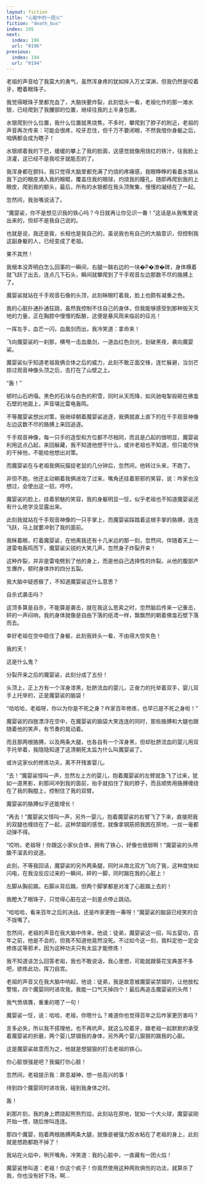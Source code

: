 ```yaml
---
layout: fiction
title: "心脏中的一团火"
fiction: "death_bus"
index: 195
next:
  index: 196
  url: "0196"
previous:
  index: 194
  url: "0194"
---
```

老祖的声音给了我莫大的勇气，虽然浑身疼的犹如摔入万丈深渊，但我仍然是咬着牙，瞪着眼珠子。

我觉得眼珠子里都充血了，大脑快要炸裂，此刻低头一看，老祖化作的那一滩水银，已经爬到了我腰部的位置，继续往我的上半身包裹。

水银爬到什么位置，我什么位置就黑烧焦，不多时，攀爬到了脖子的附近，老祖的声音再次传来：可能会很疼，咬牙忍住，但千万不要闭眼，不然我借你身躯之后，咱俩都会成为瞎子！

水银顺着我的下巴，缓缓的攀上了我的脸面，这感觉就像用烧红的铁汁，往我脸上浇灌，这已经不是我咬牙就能忍的了。

我浑身都在颤抖，我只觉得大脑里都充满了灼烧的疼痛感，我眼睁睁的看着水银从我下边的眼皮涌入我的眼眶，覆盖住我的眼球，灼烧我的瞳孔，随即再爬到我的上眼皮，爬到我的额头，最后，所有的水银都在我头顶聚集，慢慢的凝结在了一起。

忽然间，我张嘴说话了。

“魔婴裟，你不是想见识我的铁心吗？今日就再让你见识一番！”这话是从我嘴里说出来的，但却不是我自己说的。

也就是说，我还是我，长相也是我自己的，虽说我也有自己的大脑意识，但控制我这副身躯的人，已经变成了老祖。

果不其然！

我根本没弄明白怎么回事的一瞬间，右腿一踹右边的一块�P�潦�碑，身体横着就飞跃了出去，连点几下石头，瞬间就攀爬到了千手观音左边那数不尽的胳膊上了。

魔婴裟就站在千手观音石像的头顶，此刻眯眼盯着我，脸上也颇有凝重之色。

我的心脏扑通扑通狂跳，虽然我控制不住自己的身体，但我能够感受到那种毁天灭地的力量，正在胸腔中慢慢的酝酿，这便是暴风雨来临前的征兆！

一挥左手，血芒一闪，血凰剑而出，我冷笑道：拿命来！

飞向魔婴裟的一刹那，横甩一击血凰剑，一道血红色剑光，划破黑夜，袭向魔婴裟。

魔婴裟似乎知道老祖我俩合体之后的威力，此刻不敢正面交锋，连忙躲避，当剑芒掠过观音神像头顶之后，击打在了山壁之上。

“轰！”

顿时山石坍塌。黑色的石块与白色的积雪，同时从天而降，如风驰电掣般砸在佛龛石壁的地面上，声音堪比雷电轰鸣。

不等魔婴裟想出对策，我继续朝着魔婴裟追逐，我俩就直上直下的在千手观音神像左边这数不尽的胳膊上来回追逐。

千手观音神像，每一只手的造型和方位都不尽相同，而且是凸起的很明显，魔婴裟利用这点凸起，来回躲藏，我不知道他想干什么，或许老祖也不知道，但只能尽快的干掉他，不能给他想出对策。

而魔婴裟在与老祖我俩玩猫捉老鼠的几分钟后，忽然间，他转过头来，不跑了。

非但不跑，他还主动朝着我俩进攻了过来，嘴角还挂着邪邪的笑容，说：咋家也没想过，会使出这一招，哼哼。

魔婴裟的脸上，挂着邪魅的笑容，我的身躯明显一怔，似乎老祖也不知道魔婴裟还有什么绝学没显露出来。

此刻我就站在千手观音神像的一只手掌上，而魔婴裟踩踏着这根手掌的胳膊，连连飞跃，马上就要冲到了我的面前。

我眯着眼，盯着魔婴裟，在他离我还有十几米远的那一刻，忽然间，伴随着天上一道雷电轰鸣而下，魔婴裟尖锐的大笑几声，忽然身子炸裂开来！

这种炸裂，并非是雷电劈到了他的身上，而是他自己选择性的炸裂。从他的腹部产生爆炸，顿时身体炸的四分五裂。

我大脑中疑惑极了，不知道魔婴裟这什么意思？

自杀式袭击吗？

这顶多算是自杀，不能算是袭击，就在我这么思索之时，忽然脑后传来一记重击，砰的一声闷响，我的身体就像是自由下落的纸鸢一样，飘飘然的朝着佛龛石壁下落而去。

幸好老祖在空中稳住了身躯，此刻我转头一看，不由得大惊失色！

我的天！

这是什么鬼？

分裂开来之后的魔婴裟，此刻分成了五份！

头顶上，正上方有一个浑身漆黑，肚脐流血的婴儿，正奋力的托举着双手，婴儿双手上托举的，正是魔婴裟的脑袋！

“哈哈哈，老祖呀，你以为你是不死之身？咋家百年修炼，也早已是不死之身啦！”

魔婴裟的四肢漂浮在空中，在魔婴裟的脑袋大笑连连的同时，那些胳膊和大腿也跟随着他的笑声，有节奏的晃动着。

而且那两根胳膊，以及两条大腿，也各自有一个浑身黑，但却肚脐流血的婴儿用双手托举着，我隐隐知道了这清朝死太监为什么叫魔婴裟了。

或许这家伙的修炼功夫，离不开残害婴儿。

“去！”魔婴裟怪叫一声，忽然左上方的婴儿，抱着魔婴裟的左臂就急飞了过来，犹如一道黑影，刹那间冲到我的面前，抬手就掐住了我的脖子，而且顺势用胳膊缠绕在了我的胸膛上，控制住了我的双臂。

魔婴裟的胳膊似乎还能增长！

“再去！”魔婴裟又怪叫一声，另外一婴儿，抱着魔婴裟的右臂飞了下来，直接把我的双腿也缠绕在了一起，这种禁锢的感觉，就像拿钢筋把我困在原地，一丝一毫都动弹不得。

“哎哟，老祖呀！你跟这小家伙合体，拥有了铁心，好像也很弱啊！”魔婴裟的头颅酸不溜丢的说道。

此刻，不等我回话，魔婴裟的另外两条腿，同时从南北双方飞向了我，这种度快如闪电，在我没反应过来的一瞬间，砰的一脚，同时踹在我的心脏上！

左脚从胸前踹，右脚从背后踹，但两个脚掌都是对准了心脏踹上去的！

我瞪大了眼珠子，只觉得心脏在这一刻差点停止跳动。

“哈哈哈，看来百年之后的决战，还是咋家更胜一筹呀！”魔婴裟的脑袋已经笑的合不拢嘴了。

忽然间，老祖的声音在我大脑中传来，他说：徒弟，魔婴裟这一招，叫五婴功，百年之前，他是不会的，但我不知道他竟然没死。不过如今这一刻，我料定他一定会修炼这等邪术，因为这种功夫只有太监才能修炼！

我不知道该怎么回答老祖，我也不敢说话，我心里想，可能就跟葵花宝典差不多吧，欲练此功，挥刀自宫。

老祖的声音又在我大脑中响起，他说：徒弟，我是故意被魔婴裟禁锢的，让他放松警惕，四个魔婴同时进攻我，我能一口气灭掉四个！最后再追击魔婴裟的头颅！

我气愤填膺，重重的嗯了一句！

魔婴裟一怔，说：哈哈，老祖，你嗯什么？难道你也觉得百年之后咋家更厉害吗？

言多必失，所以我不搭理他，也不再吭声，就这么咬着牙，跟老祖一起默默的承受着魔婴裟的折磨，两个婴儿禁锢我的身体，另外两个婴儿狠狠的踹我的心脏。

这是魔婴裟故意而为之，他就是想狠狠的打击老祖的铁心。

你心脏很强是吧？我偏打你心脏！

忽然间，老祖提示我：屏息凝神，想一些高兴的事！

待到四个魔婴同时进攻我，碰到我身体之时。

轰！

刹那片刻，我的身上燃烧起熊熊烈焰，此刻站在原地，犹如一个大火球，魔婴裟刚开始一愣，随后惨叫连连。

那四个魔婴，抱着两根胳膊两条大腿，就像是被强力胶水粘在了老祖的身上，此刻就是想跑都跑不掉了！

我站在火焰中，咧开嘴角，冷笑道：我的心脏中，一直藏有一团火焰！

魔婴裟惨叫道：老祖！你这个疯子！你竟然使用这种两败俱伤的功法，就算杀了我，你也没有好下场，啊...